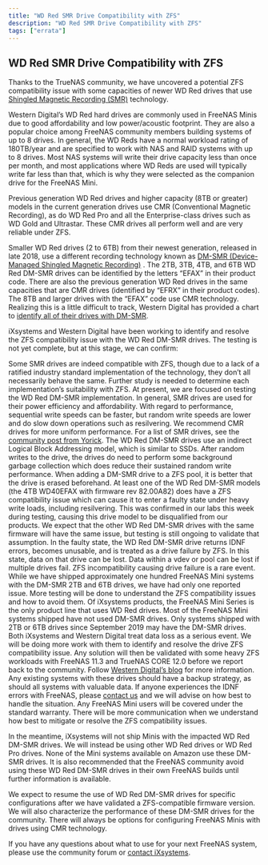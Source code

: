 ```yaml
---
title: "WD Red SMR Drive Compatibility with ZFS"
description: "WD Red SMR Drive Compatibility with ZFS"
tags: ["errata"]
---
```


## WD Red SMR Drive Compatibility with ZFS

Thanks to the TrueNAS community, we have uncovered a potential ZFS compatibility issue with some capacities of newer WD Red drives that use [Shingled Magnetic Recording (SMR)](https://en.wikipedia.org/wiki/Shingled_magnetic_recording) technology.

Western Digital’s WD Red hard drives are commonly used in FreeNAS Minis due to good affordability and low power/acoustic footprint. They are also a popular choice among FreeNAS community members building systems of up to 8 drives. In general, the WD Reds have a normal workload rating of 180TB/year and are specified to work with NAS and RAID systems with up to 8 drives. Most NAS systems will write their drive capacity less than once per month, and most applications where WD Reds are used will typically write far less than that, which is why they were selected as the companion drive for the FreeNAS Mini.

Previous generation WD Red drives and higher capacity (8TB or greater) models in the current generation drives use CMR (Conventional Magnetic Recording), as do WD Red Pro and all the Enterprise-class drives such as WD Gold and Ultrastar. These CMR drives all perform well and are very reliable under ZFS.

Smaller WD Red drives (2 to 6TB) from their newest generation, released in late 2018, use a different recording technology known as [DM-SMR (Device-Managed Shingled Magnetic Recording)](https://blog.westerndigital.com/wd-red-nas-drives/) .  The 2TB, 3TB, 4TB, and 6TB WD Red DM-SMR drives can be identified by the letters “EFAX” in their product code. There are also the previous generation WD Red drives in the same capacities that are CMR drives (identified by “EFRX” in their product codes). The 8TB and larger drives with the “EFAX” code use CMR technology.  Realizing this is a little difficult to track, Western Digital has provided a chart to [identify all of their drives with DM-SMR](https://blog.westerndigital.com/wp-content/uploads/2020/04/2020_04_22_WD_SMR_SKUs_1Slide.pdf).

iXsystems and Western Digital have been working to identify and resolve the ZFS compatibility issue with the WD Red DM-SMR drives. The testing is not yet complete, but at this stage, we can confirm:

Some SMR drives are indeed compatible with ZFS, though due to a lack of a ratified industry standard implementation of the technology, they don’t all necessarily behave the same.  Further study is needed to determine each implementation’s suitability with ZFS.  At present, we are focused on testing the WD Red DM-SMR implementation.
In general, SMR drives are used for their power efficiency and affordability. With regard to performance, sequential write speeds can be faster, but random write speeds are lower and do slow down operations such as resilvering. We recommend CMR drives for more uniform performance. For a list of SMR drives, see the [community post from Yorick](https://www.ixsystems.com/community/resources/list-of-known-smr-drives.141/).
The WD Red DM-SMR drives use an indirect Logical Block Addressing model, which is similar to SSDs. After random writes to the drive, the drives do need to perform some background garbage collection which does reduce their sustained random write performance. When adding a DM-SMR drive to a ZFS pool, it is better that the drive is erased beforehand.
At least one of the WD Red DM-SMR models (the 4TB WD40EFAX with firmware rev 82.00A82) does have a ZFS compatibility issue which can cause it to enter a faulty state under heavy write loads, including resilvering. This was confirmed in our labs this week during testing, causing this drive model to be disqualified from our products. We expect that the other WD Red DM-SMR drives with the same firmware will have the same issue, but testing is still ongoing to validate that assumption.
In the faulty state, the WD Red DM-SMR drive returns IDNF errors, becomes unusable, and is treated as a drive failure by ZFS.  In this state, data on that drive can be lost. Data within a vdev or pool can be lost if multiple drives fail.
ZFS incompatibility causing drive failure is a rare event. While we have shipped approximately one hundred FreeNAS Mini systems with the DM-SMR 2TB and 6TB drives, we have had only one reported issue. More testing will be done to understand the ZFS compatibility issues and how to avoid them.
Of iXsystems products, the FreeNAS Mini Series is the only product line that uses WD Red drives. Most of the FreeNAS Mini systems shipped have not used DM-SMR drives. Only systems shipped with 2TB or 6TB drives since September 2019 may have the DM-SMR drives.
Both iXsystems and Western Digital treat data loss as a serious event. We will be doing more work with them to identify and resolve the drive ZFS compatibility issue. Any solution will then be validated with some heavy ZFS workloads with FreeNAS 11.3 and TrueNAS CORE 12.0 before we report back to the community. Follow [Western Digital’s blog](https://blog.westerndigital.com/wd-red-nas-drives/) for more information.
Any existing systems with these drives should have a backup strategy, as should all systems with valuable data. If anyone experiences the IDNF errors with FreeNAS, please [contact us](https://www.ixsystems.com/contact-us/) and we will advise on how best to handle the situation. Any FreeNAS Mini users will be covered under the standard warranty. There will be more communication when we understand how best to mitigate or resolve the ZFS compatibility issues.

In the meantime, iXsystems will not ship Minis with the impacted WD Red DM-SMR drives. We will instead be using other WD Red drives or WD Red Pro drives. None of the Mini systems available on Amazon use these DM-SMR drives. It is also recommended that the FreeNAS community avoid using these WD Red DM-SMR drives in their own FreeNAS builds until further information is available.

We expect to resume the use of WD Red DM-SMR drives for specific configurations after we have validated a ZFS-compatible firmware version. We will also characterize the performance of these DM-SMR drives for the community. There will always be options for configuring FreeNAS Minis with drives using CMR technology.

If you have any questions about what to use for your next FreeNAS system, please use the community forum or [contact iXsystems](https://www.ixsystems.com/contact-us/).
